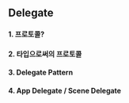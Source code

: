 ## Delegate

#### 1. 프로토콜?


#### 2. 타입으로써의 프로토콜


#### 3. Delegate Pattern


#### 4. App Delegate / Scene Delegate
